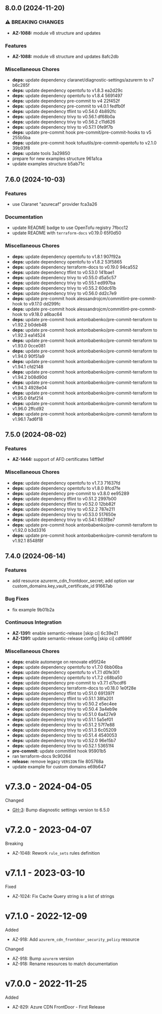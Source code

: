 ## 8.0.0 (2024-11-20)

### ⚠ BREAKING CHANGES

* **AZ-1088:** module v8 structure and updates

### Features

* **AZ-1088:** module v8 structure and updates 8afc2db

### Miscellaneous Chores

* **deps:** update dependency claranet/diagnostic-settings/azurerm to v7 b6c285f
* **deps:** update dependency opentofu to v1.8.3 ea2d29c
* **deps:** update dependency opentofu to v1.8.4 5691497
* **deps:** update dependency pre-commit to v4 22f452f
* **deps:** update dependency pre-commit to v4.0.1 fedfb0f
* **deps:** update dependency tflint to v0.54.0 4b892fc
* **deps:** update dependency trivy to v0.56.1 df68b0a
* **deps:** update dependency trivy to v0.56.2 c11d626
* **deps:** update dependency trivy to v0.57.1 0fe9f7b
* **deps:** update pre-commit hook pre-commit/pre-commit-hooks to v5 255b5ba
* **deps:** update pre-commit hook tofuutils/pre-commit-opentofu to v2.1.0 39b93f8
* **deps:** update tools 3a29850
* prepare for new examples structure 961a1ca
* update examples structure b5ab71c

## 7.6.0 (2024-10-03)

### Features

* use Claranet "azurecaf" provider fca3a26

### Documentation

* update README badge to use OpenTofu registry 7fbcc12
* update README with `terraform-docs` v0.19.0 65f0d50

### Miscellaneous Chores

* **deps:** update dependency opentofu to v1.8.1 907f92a
* **deps:** update dependency opentofu to v1.8.2 53f5865
* **deps:** update dependency terraform-docs to v0.19.0 94ca552
* **deps:** update dependency tflint to v0.53.0 141bae1
* **deps:** update dependency trivy to v0.55.0 d5a5c57
* **deps:** update dependency trivy to v0.55.1 ed997ba
* **deps:** update dependency trivy to v0.55.2 60dc61b
* **deps:** update dependency trivy to v0.56.0 dd2c7e9
* **deps:** update pre-commit hook alessandrojcm/commitlint-pre-commit-hook to v9.17.0 dd299fc
* **deps:** update pre-commit hook alessandrojcm/commitlint-pre-commit-hook to v9.18.0 a6bac64
* **deps:** update pre-commit hook antonbabenko/pre-commit-terraform to v1.92.2 b0deb48
* **deps:** update pre-commit hook antonbabenko/pre-commit-terraform to v1.92.3 ea14524
* **deps:** update pre-commit hook antonbabenko/pre-commit-terraform to v1.93.0 0cce081
* **deps:** update pre-commit hook antonbabenko/pre-commit-terraform to v1.94.0 90f51a9
* **deps:** update pre-commit hook antonbabenko/pre-commit-terraform to v1.94.1 cfd2148
* **deps:** update pre-commit hook antonbabenko/pre-commit-terraform to v1.94.2 b08d90d
* **deps:** update pre-commit hook antonbabenko/pre-commit-terraform to v1.94.3 4928e04
* **deps:** update pre-commit hook antonbabenko/pre-commit-terraform to v1.95.0 6faf214
* **deps:** update pre-commit hook antonbabenko/pre-commit-terraform to v1.96.0 2ffcd92
* **deps:** update pre-commit hook antonbabenko/pre-commit-terraform to v1.96.1 7ad6f18

## 7.5.0 (2024-08-02)


### Features

* **AZ-1444:** support of AFD certificates 14ff9ef


### Miscellaneous Chores

* **deps:** update dependency opentofu to v1.7.3 71637fd
* **deps:** update dependency opentofu to v1.8.0 8fcd7fe
* **deps:** update dependency pre-commit to v3.8.0 ee95289
* **deps:** update dependency tflint to v0.51.2 2997b00
* **deps:** update dependency tflint to v0.52.0 12bb82f
* **deps:** update dependency trivy to v0.52.2 787e211
* **deps:** update dependency trivy to v0.53.0 517650e
* **deps:** update dependency trivy to v0.54.1 603f8e7
* **deps:** update pre-commit hook antonbabenko/pre-commit-terraform to v1.92.0 b3d3316
* **deps:** update pre-commit hook antonbabenko/pre-commit-terraform to v1.92.1 8548f8f

## 7.4.0 (2024-06-14)


### Features

* add resource azurerm_cdn_frontdoor_secret; add option var custom_domains.key_vault_certificate_id 91667ab


### Bug Fixes

* fix example 9b01b2a


### Continuous Integration

* **AZ-1391:** enable semantic-release [skip ci] 6c39e21
* **AZ-1391:** update semantic-release config [skip ci] cdf696f


### Miscellaneous Chores

* **deps:** enable automerge on renovate e95f24e
* **deps:** update dependency opentofu to v1.7.0 6bb06ba
* **deps:** update dependency opentofu to v1.7.1 d0fe301
* **deps:** update dependency opentofu to v1.7.2 c68ba50
* **deps:** update dependency pre-commit to v3.7.1 d7bcdf6
* **deps:** update dependency terraform-docs to v0.18.0 1e0f28e
* **deps:** update dependency tflint to v0.51.0 691397f
* **deps:** update dependency tflint to v0.51.1 38fa201
* **deps:** update dependency trivy to v0.50.2 e5ec4ee
* **deps:** update dependency trivy to v0.50.4 3a4eb9e
* **deps:** update dependency trivy to v0.51.0 6a427e9
* **deps:** update dependency trivy to v0.51.1 5a5ef01
* **deps:** update dependency trivy to v0.51.2 57f7e88
* **deps:** update dependency trivy to v0.51.3 6c05209
* **deps:** update dependency trivy to v0.51.4 4540053
* **deps:** update dependency trivy to v0.52.0 96e15b7
* **deps:** update dependency trivy to v0.52.1 53651f4
* **pre-commit:** update commitlint hook 95901b5
* ran terraform-docs 9c90264
* **release:** remove legacy `VERSION` file 805768a
* update example for custom domains e69b647

# v7.3.0 - 2024-04-05

Changed
  * [GH-3](https://github.com/claranet/terraform-azurerm-cdn-frontdoor/pull/3): Bump diagnostic settings version to 6.5.0

# v7.2.0 - 2023-04-07

Breaking
  * AZ-1048: Rework `rule_sets` rules definition

# v7.1.1 - 2023-03-10

Fixed
  * AZ-1024: Fix Cache Query string is a list of strings

# v7.1.0 - 2022-12-09

Added
  * AZ-918: Add `azurerm_cdn_frontdoor_security_policy` resource

Changed
  * AZ-918: Bump `azurerm` version
  * AZ-918: Rename resources to match documentation

# v7.0.0 - 2022-11-25

Added
  * AZ-829: Azure CDN FrontDoor - First Release
